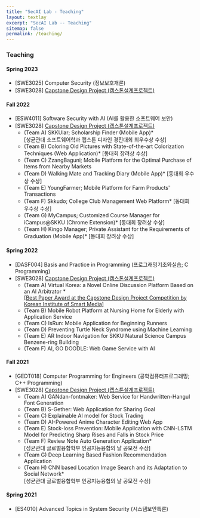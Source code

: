 ```yaml
---
title: "SecAI Lab - Teaching"
layout: textlay
excerpt: "SecAI Lab -- Teaching"
sitemap: false
permalink: /teaching/
---
```


### Teaching

#### Spring 2023
* [SWE3025] Computer Security (정보보호개론)
* [SWE3028] <a href="#" target="_blank">Capstone Design Project (캡스톤설계프로젝트)</a>

#### Fall 2022
* [ESW4011] Software Security with AI (AI를 활용한 소프트웨어 보안)
* [SWE3028] <a href="https://github.com/SecAI-Lab/SWE3028-Fall-2022/" target="_blank">Capstone Design Project (캡스톤설계프로젝트)</a>
  - (Team A) SKKUlar; Scholarship Finder (Mobile App)* <br>
    [성균관대 소프트웨어학과 캡스톤 디자인 경진대회 최우수상 수상]
  - (Team B) Coloring Old Pictures with State-of-the-art Colorization Techniques (Web Application)* [동대회 장려상 수상]
  - (Team C) ZzangBaguni; Mobile Platform for the Optimal Purchase of Items from Nearby Markets
  - (Team D) Walking Mate and Tracking Diary (Mobile App)* [동대회 우수상 수상]
  - (Team E) YoungFarmer; Mobile Platform for Farm Products' Transactions
  - (Team F) Skkudo; College Club Management Web Platform* [동대회 우수상 수상]
  - (Team G) MyCampus; Customized Course Manager for iCampus@SKKU (Chrome Extension)* [동대회 장려상 수상]
  - (Team H) Kingo Manager; Private Assistant for the Requirements of Graduation (Mobile App)* [동대회 장려상 수상]

#### Spring 2022
* [DASF004] Basis and Practice in Programming (프로그래밍기초와실습; C Programming)
* [SWE3028] <a href="https://github.com/SecAI-Lab/SWE3028-Spring-2022/" target="_blank">Capstone Design Project (캡스톤설계프로젝트)</a>
  - (Team A) Virtual Korea: a Novel Online Discussion Platform Based on an AI Arbitrator * <br>
    <a href="https://kism.or.kr/bbs/board.php?bo_table=AL01000000&wr_id=355" target="_blank">[Best Paper Award at the Capstone Design Project Competition by Korean Institute of Smart Media]</a>
  - (Team B) Mobile Robot Platform at Nursing Home for Elderly with Application Service
  - (Team C) IsRun: Mobile Application for Beginning Runners
  - (Team D) Preventing Turtle Neck Syndrome using Machine Learning
  - (Team E) AR Indoor Navigation for SKKU Natural Science Campus Benzene-ring Building
  - (Team F) AI, GO DOODLE: Web Game Service with AI

#### Fall 2021
* [GEDT018] Computer Programming for Engineers (공학컴퓨터프로그래밍; C++ Programming)
* [SWE3028] <a href="https://github.com/SecAI-Lab/SWE3028-Fall-2021/" target="_blank">Capstone Design Project (캡스톤설계프로젝트)</a>
  - (Team A) GANdan-fontmaker: Web Service for Handwritten-Hangul Font Generation
  - (Team B) S-Gether: Web Application for Sharing Goal
  - (Team C) Explainable AI model for Stock Trading
  - (Team D) AI-Powered Anime Character Editing Web App
  - (Team E) Stock-loss Prevention: Mobile Application with CNN-LSTM Model for Predicting Sharp Rises and Falls in Stock Price
  - (Team F) Review Note Auto Generation Application* <br>
    [성균관대 글로벌융합학부 인공지능융합의 날 공모전 수상]
  - (Team G) Deep Learning Based Fashion Recommendation Application
  - (Team H) CNN based Location Image Search and its Adaptation to Social Network* <br>
    [성균관대 글로벌융합학부 인공지능융합의 날 공모전 수상]

#### Spring 2021
* [ES4010] Advanced Topics in System Security (시스템보안특론) 
